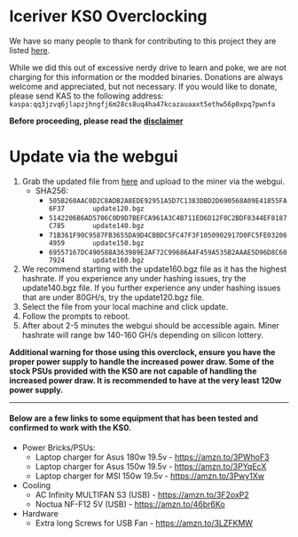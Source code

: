 # Iceriver KS0 Overclocking
We have so many people to thank for contributing to this project they are listed [here](../CONTRIBUTORS.md).  

While we did this out of excessive nerdy drive to learn and poke, we are not charging for this information or the modded binaries. Donations are always welcome and appreciated, but not necessary.  If you would like to donate, please send KAS to the following address:
`kaspa:qq3jzvq6jlapzjhngfj6m28cs8uq4ha47kcazauaaxt5ethw56p0xpq7pwnfa`

**Before proceeding, please read the [disclaimer](../DISCLAIMER.md)**

# Update via the webgui
1. Grab the updated file from [here](./files/) and upload to the miner via the webgui.
    - SHA256: 
        - `505B260AAC0D2C8ADB2A8EDE92951A5D7C1383DBD2D690568A09E41855FA6F37       update120.bgz`
        - `5142206B6AD5706C0D9D7BEFCA961A3C4B711ED6D12F0C2BDF8344EF8187C785       update140.bgz`
        - `71B361F90C9587FB3655DA9D4CBBDC5FC47F3F1050902917D0FC5FE032064959       update150.bgz`
        - `69557167DC490588A363989E2AF72C99686A4F459A535B2AAAE5D96D8C607924       update160.bgz`
2. We recommend starting with the update160.bgz file as it has the highest hashrate.  If you experience any under hashing issues, try the update140.bgz file.  If you further experience any under hashing issues that are under 80GH/s, try the update120.bgz file.
3. Select the file from your local machine and click update.
4. Follow the prompts to reboot.
5. After about 2-5 minutes the webgui should be accessible again.  Miner hashrate will range bw 140-160 GH/s depending on silicon lottery.

**Additional warning for those using this overclock, ensure you have the proper power supply to handle the increased power draw.  Some of the stock PSUs provided with the KS0 are not capable of handling the increased power draw. It is recommended to have at the very least 120w power supply.**

----------------------------

#### Below are a few links to some equipment that has been tested and confirmed to work with the KS0.
- Power Bricks/PSUs:
    - Laptop charger for Asus 180w 19.5v - https://amzn.to/3PWhoF3
    - Laptop charger for Asus 150w 19.5v - https://amzn.to/3PYqEcX
    - Laptop charger for MSI 150w 19.5v - https://amzn.to/3Pwy1Xw
- Cooling
    - AC Infinity MULTIFAN S3 (USB) - https://amzn.to/3F2oxP2
    - Noctua NF-F12 5V (USB) - https://amzn.to/46br6Ko
- Hardware
    - Extra long Screws for USB Fan - https://amzn.to/3LZFKMW